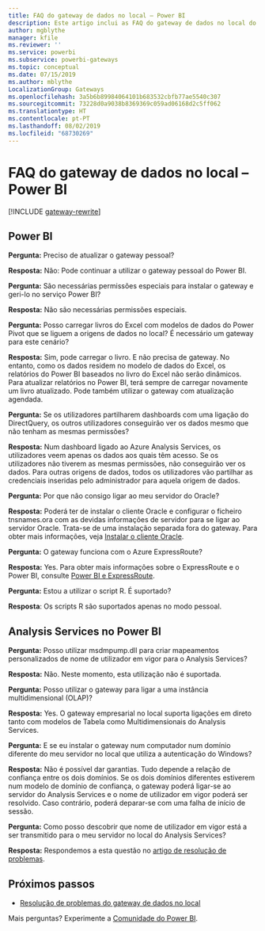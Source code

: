 ```yaml
---
title: FAQ do gateway de dados no local – Power BI
description: Este artigo inclui as FAQ do gateway de dados no local do Power BI. Este artigo reúne as perguntas mais frequentes sobre o gateway utilizado no Power BI num único local.
author: mgblythe
manager: kfile
ms.reviewer: ''
ms.service: powerbi
ms.subservice: powerbi-gateways
ms.topic: conceptual
ms.date: 07/15/2019
ms.author: mblythe
LocalizationGroup: Gateways
ms.openlocfilehash: 3a5b6b89984064101b683532cbfb77ae5540c307
ms.sourcegitcommit: 73228d0a9038b8369369c059ad06168d2c5ff062
ms.translationtype: HT
ms.contentlocale: pt-PT
ms.lasthandoff: 08/02/2019
ms.locfileid: "68730269"
---
```

# <a name="on-premises-data-gateway-faq---power-bi"></a>FAQ do gateway de dados no local – Power BI

[!INCLUDE [gateway-rewrite](includes/gateway-rewrite.md)]

## <a name="power-bi"></a>Power BI

**Pergunta:** Preciso de atualizar o gateway pessoal? 

**Resposta:** Não: Pode continuar a utilizar o gateway pessoal do Power BI.

**Pergunta:** São necessárias permissões especiais para instalar o gateway e geri-lo no serviço Power BI?

**Resposta:** Não são necessárias permissões especiais.

**Pergunta:** Posso carregar livros do Excel com modelos de dados do Power Pivot que se liguem a origens de dados no local? É necessário um gateway para este cenário? 

**Resposta:** Sim, pode carregar o livro. E não precisa de gateway. No entanto, como os dados residem no modelo de dados do Excel, os relatórios do Power BI baseados no livro do Excel não serão dinâmicos. Para atualizar relatórios no Power BI, terá sempre de carregar novamente um livro atualizado. Pode também utilizar o gateway com atualização agendada.

**Pergunta:** Se os utilizadores partilharem dashboards com uma ligação do DirectQuery, os outros utilizadores conseguirão ver os dados mesmo que não tenham as mesmas permissões? 

**Resposta:** Num dashboard ligado ao Azure Analysis Services, os utilizadores veem apenas os dados aos quais têm acesso. Se os utilizadores não tiverem as mesmas permissões, não conseguirão ver os dados. Para outras origens de dados, todos os utilizadores vão partilhar as credenciais inseridas pelo administrador para aquela origem de dados.

**Pergunta:** Por que não consigo ligar ao meu servidor do Oracle? 

**Resposta:** Poderá ter de instalar o cliente Oracle e configurar o ficheiro tnsnames.ora com as devidas informações de servidor para se ligar ao servidor Oracle. Trata-se de uma instalação separada fora do gateway. Para obter mais informações, veja [Instalar o cliente Oracle](service-gateway-onprem-manage-oracle.md#installing-the-oracle-client).

**Pergunta:** O gateway funciona com o Azure ExpressRoute? 

**Resposta:** Yes. Para obter mais informações sobre o ExpressRoute e o Power BI, consulte [Power BI e ExpressRoute](service-admin-power-bi-expressroute.md).

**Pergunta:** Estou a utilizar o script R. É suportado?

**Resposta**: Os scripts R são suportados apenas no modo pessoal.

## <a name="analysis-services-in-power-bi"></a>Analysis Services no Power BI

**Pergunta:** Posso utilizar msdmpump.dll para criar mapeamentos personalizados de nome de utilizador em vigor para o Analysis Services? 

**Resposta:** Não. Neste momento, esta utilização não é suportada.

**Pergunta:** Posso utilizar o gateway para ligar a uma instância multidimensional (OLAP)? 

**Resposta:** Yes. O gateway empresarial no local suporta ligações em direto tanto com modelos de Tabela como Multidimensionais do Analysis Services.

**Pergunta:** E se eu instalar o gateway num computador num domínio diferente do meu servidor no local que utiliza a autenticação do Windows? 

**Resposta:** Não é possível dar garantias. Tudo depende a relação de confiança entre os dois domínios. Se os dois domínios diferentes estiverem num modelo de domínio de confiança, o gateway poderá ligar-se ao servidor do Analysis Services e o nome de utilizador em vigor poderá ser resolvido. Caso contrário, poderá deparar-se com uma falha de início de sessão.

**Pergunta:** Como posso descobrir que nome de utilizador em vigor está a ser transmitido para o meu servidor no local do Analysis Services? 

**Resposta:** Respondemos a esta questão no [artigo de resolução de problemas](service-gateway-onprem-tshoot.md).

## <a name="next-steps"></a>Próximos passos

* [Resolução de problemas do gateway de dados no local](/data-integration/gateway/service-gateway-tshoot)

Mais perguntas? Experimente a [Comunidade do Power BI](http://community.powerbi.com/).

